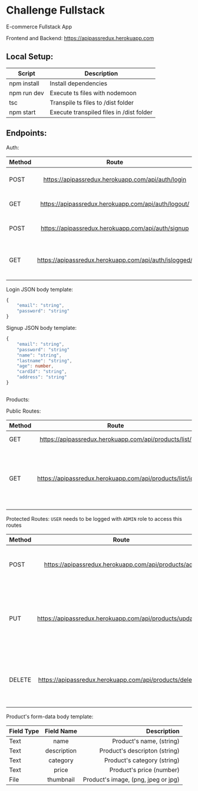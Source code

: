 # Challenge Fullstack

E-commerce Fullstack App

Frontend and Backend: https://apipassredux.herokuapp.com

## Local Setup:

| Script      | Description                              |
| ----------- | ---------------------------------------- |
| npm install | Install dependencies                     |
| npm run dev | Execute ts files with nodemoon           |
| tsc         | Transpile ts files to /dist folder       |
| npm start   | Execute transpiled files in /dist folder |

## Endpoints:

Auth:

| Method |                         Route                         |                                    Description |
| ------ | :---------------------------------------------------: | ---------------------------------------------: |
| POST   |   https://apipassredux.herokuapp.com/api/auth/login   |                     Login by passing JSON body |
| GET    |  https://apipassredux.herokuapp.com/api/auth/logout/  |                     Logout the current session |
| POST   |  https://apipassredux.herokuapp.com/api/auth/signup   |                    Signup by passing JSON body |
| GET    | https://apipassredux.herokuapp.com/api/auth/islogged/ | Check if the user is logged, returns a boolean |

Login JSON body template:

```Typescript
{
    "email": "string",
    "password": "string"
}
```

Signup JSON body template:

```Typescript
{
    "email": "string",
    "password": "string"
    "name": "string",
    "lastname": "string",
    "age": number,
    "cardId": "string",
    "address": "string"
}
```

##

Products:

Public Routes:

| Method |                          Route                          |                                                              Description |
| ------ | :-----------------------------------------------------: | -----------------------------------------------------------------------: |
| GET    |  https://apipassredux.herokuapp.com/api/products/list/  |                                                        List all products |
| GET    | https://apipassredux.herokuapp.com/api/products/list/id | List a product by id, if a product doesn't exist return an error message |

Protected Routes: `USER` needs to be logged with `ADMIN` role to access this routes

| Method |                           Route                           |                                                                                  Description |
| ------ | :-------------------------------------------------------: | -------------------------------------------------------------------------------------------: |
| POST   |   https://apipassredux.herokuapp.com/api/products/add/    |                                                    Add a product by passing a form-data body |
| PUT    | https://apipassredux.herokuapp.com/api/products/update/id | Updates a product by passing the product's id and a form-data body with the fields to update |
| DELETE | https://apipassredux.herokuapp.com/api/products/delete/id |                           Delete a product from the product list by passing the product's id |

Product's form-data body template:

| Field Type | Field Name  |                         Description |
| ---------- | :---------: | ----------------------------------: |
| Text       |    name     |            Product's name, (string) |
| Text       | description |       Product's descripton (string) |
| Text       |  category   |         Product's category (string) |
| Text       |    price    |            Product's price (number) |
| File       |  thumbnail  | Product's image, (png, jpeg or jpg) |

##

